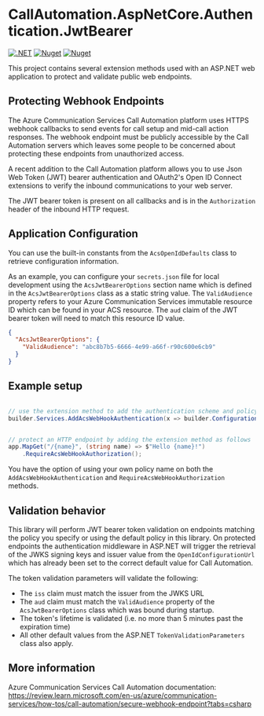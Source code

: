 # CallAutomation.AspNetCore.Authentication.JwtBearer

[![.NET](https://github.com/jasonshave/CallAutomation.AspNetCore.Authentication.JwtBearer/actions/workflows/dotnet.yml/badge.svg)](https://github.com/jasonshave/CallAutomation.AspNetCore.Authentication.JwtBearer/actions/workflows/dotnet.yml)
[![Nuget](https://github.com/jasonshave/CallAutomation.AspNetCore.Authentication.JwtBearer/actions/workflows/nuget.yml/badge.svg)](https://github.com/jasonshave/CallAutomation.AspNetCore.Authentication.JwtBearer/actions/workflows/nuget.yml)
[![Nuget](https://img.shields.io/nuget/v/CallAutomation.AspNetCore.Authentication.JwtBearer.svg?style=flat)](https://www.nuget.org/packages/CallAutomation.AspNetCore.Authentication.JwtBearer/)

This project contains several extension methods used with an ASP.NET web application to protect and validate public web endpoints.

## Protecting Webhook Endpoints

The Azure Communication Services Call Automation platform uses HTTPS webhook callbacks to send events for call setup and mid-call action responses. The webhook endpoint must be publicly accessible by the Call Automation servers which leaves some people to be concerned about protecting these endpoints from unauthorized access.

A recent addition to the Call Automation platform allows you to use Json Web Token (JWT) bearer authentication and OAuth2's Open ID Connect extensions to verify the inbound communications to your web server.

The JWT bearer token is present on all callbacks and is in the `Authorization` header of the inbound HTTP request.

## Application Configuration

You can use the built-in constants from the `AcsOpenIdDefaults` class to retrieve configuration information.

As an example, you can configure your `secrets.json` file for local development using the `AcsJwtBearerOptions` section name which is defined in the `AcsJwtBearerOptions` class as a static string value. The `ValidAudience` property refers to your Azure Communication Services immutable resource ID which can be found in your ACS resource. The `aud` claim of the JWT bearer token will need to match this resource ID value.

```json
{
  "AcsJwtBearerOptions": {
    "ValidAudience": "abc8b7b5-6666-4e99-a66f-r90c600e6cb9"
  }
}
```

## Example setup

```csharp

// use the extension method to add the authentication scheme and policy and bind to the configuration section name automatically.
builder.Services.AddAcsWebHookAuthentication(x => builder.Configuration.Bind(AcsOpenIdDefaults.SectionName, x));


// protect an HTTP endpoint by adding the extension method as follows
app.MapGet("/{name}", (string name) => $"Hello {name}!")
    .RequireAcsWebHookAuthorization();

```

You have the option of using your own policy name on both the `AddAcsWebHookAuthentication` and `RequireAcsWebHookAuthorization` methods.

## Validation behavior

This library will perform JWT bearer token validation on endpoints matching the policy you specify or using the default policy in this library. On protected endpoints the authentication middleware in ASP.NET will trigger the retrieval of the JWKS signing keys and issuer value from the `OpenIdConfigurationUrl` which has already been set to the correct default value for Call Automation.

The token validation parameters will validate the following:

- The `iss` claim must match the issuer from the JWKS URL
- The `aud` claim must match the `ValidAudience` property of the `AcsJwtBearerOptions` class which was bound during startup.
- The token's lifetime is validated (i.e. no more than 5 minutes past the expiration time)
- All other default values from the ASP.NET `TokenValidationParameters` class also apply.

## More information

Azure Communication Services Call Automation documentation: https://review.learn.microsoft.com/en-us/azure/communication-services/how-tos/call-automation/secure-webhook-endpoint?tabs=csharp